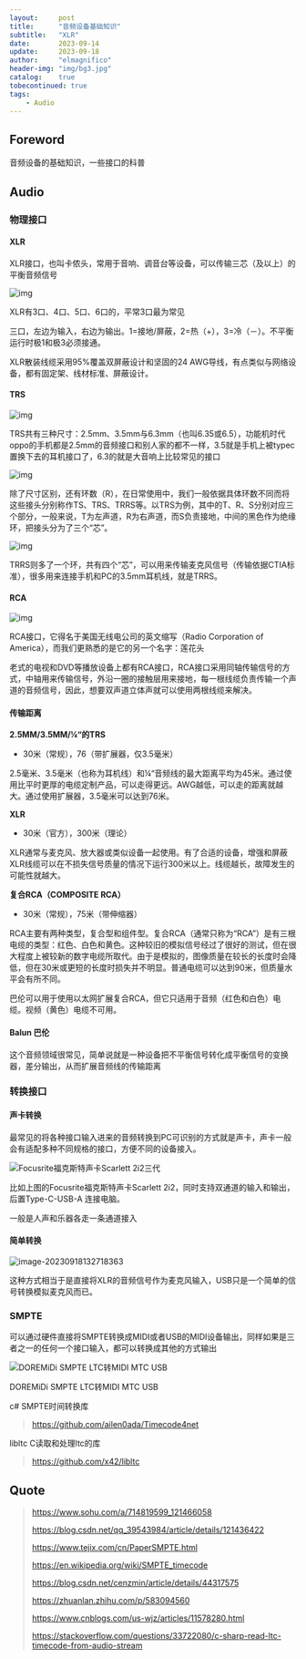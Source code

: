 ```yaml
---
layout:     post
title:      "音频设备基础知识"
subtitle:   "XLR"
date:       2023-09-14
update:     2023-09-18
author:     "elmagnifico"
header-img: "img/bg3.jpg"
catalog:    true
tobecontinued: true
tags:
    - Audio
---
```


## Foreword

音频设备的基础知识，一些接口的科普



## Audio



### 物理接口

#### XLR

XLR接口，也叫卡侬头，常用于音响、调音台等设备，可以传输三芯（及以上）的平衡音频信号

![img](https://img.elmagnifico.tech/static/upload/elmagnifico/8f593cc9df23437a9db3dd026bdfd855.png)

XLR有3口、4口、5口、6口的，平常3口最为常见

三口，左边为输入，右边为输出。1=接地/屏蔽，2=热（+），3=冷（－）。不平衡运行时极1和极3必须接通。

XLR散装线缆采用95%覆盖双屏蔽设计和坚固的24 AWG导线，有点类似与网络设备，都有固定架、线材标准、屏蔽设计。



#### TRS

![img](https://img.elmagnifico.tech/static/upload/elmagnifico/0da92681c32149dea8ca4105a854083b.png)

TRS共有三种尺寸：2.5mm、3.5mm与6.3mm（也叫6.35或6.5），功能机时代oppo的手机都是2.5mm的音频接口和别人家的都不一样，3.5就是手机上被typec置换下去的耳机接口了，6.3的就是大音响上比较常见的接口

![img](https://img.elmagnifico.tech/static/upload/elmagnifico/9a5188e4eab6439790537fe97246a6a3.png)

除了尺寸区别，还有环数（R），在日常使用中，我们一般依据具体环数不同而将这些接头分别称作TS、TRS、TRRS等。以TRS为例，其中的T、R、S分别对应三个部分，一般来说，T为左声道，R为右声道，而S负责接地，中间的黑色作为绝缘环，把接头分为了三个“芯”。



![img](https://img.elmagnifico.tech/static/upload/elmagnifico/0976257804ec4c359eca79872eb9414d.png)

TRRS则多了一个环，共有四个“芯”，可以用来传输麦克风信号（传输依据CTIA标准），很多用来连接手机和PC的3.5mm耳机线，就是TRRS。



#### RCA

![img](https://img.elmagnifico.tech/static/upload/elmagnifico/01201d8731cf463983dc1d5b876c6972.jpeg)

RCA接口，它得名于美国无线电公司的英文缩写（Radio Corporation of America），而我们更熟悉的是它的另一个名字：莲花头

老式的电视和DVD等播放设备上都有RCA接口，RCA接口采用同轴传输信号的方式，中轴用来传输信号，外沿一圈的接触层用来接地，每一根线缆负责传输一个声道的音频信号，因此，想要双声道立体声就可以使用两根线缆来解决。



#### 传输距离

**2.5MM/3.5MM/¼“的TRS**

- 30米（常规），76（带扩展器，仅3.5毫米）

2.5毫米、3.5毫米（也称为耳机线）和¼“音频线的最大距离平均为45米。通过使用比平时更厚的电缆定制产品，可以走得更远。AWG越低，可以走的距离就越大。通过使用扩展器，3.5毫米可以达到76米。



**XLR**

- 30米（官方），300米（理论）

XLR通常与麦克风、放大器或类似设备一起使用。有了合适的设备，增强和屏蔽XLR线缆可以在不损失信号质量的情况下运行300米以上。线缆越长，故障发生的可能性就越大。



**复合RCA（COMPOSITE RCA）**

- 30米（常规），75米（带伸缩器）

RCA主要有两种类型，复合型和组件型。复合RCA（通常只称为“RCA”）是有三根电缆的类型：红色、白色和黄色。这种较旧的模拟信号经过了很好的测试，但在很大程度上被较新的数字电缆所取代。由于是模拟的，图像质量在较长的长度时会降低，但在30米或更短的长度时损失并不明显。普通电缆可以达到90米，但质量水平会有所不同。

巴伦可以用于使用以太网扩展复合RCA，但它只适用于音频（红色和白色）电缆。视频（黄色）电缆不可用。



#### Balun 巴伦

这个音频领域很常见，简单说就是一种设备把不平衡信号转化成平衡信号的变换器，差分输出，从而扩展音频线的传输距离



### 转换接口

#### 声卡转换

最常见的将各种接口输入进来的音频转换到PC可识别的方式就是声卡，声卡一般会有适配多种不同规格的接口，方便不同的设备接入。

![Focusrite福克斯特声卡Scarlett 2i2三代](https://img.elmagnifico.tech/static/upload/elmagnifico/202309181319813.png)

比如上图的Focusrite福克斯特声卡Scarlett 2i2，同时支持双通道的输入和输出，后置Type-C-USB-A 连接电脑。

一般是人声和乐器各走一条通道接入



#### 简单转换

![image-20230918132718363](https://img.elmagnifico.tech/static/upload/elmagnifico/202309181327457.png)

这种方式相当于是直接将XLR的音频信号作为麦克风输入，USB只是一个简单的信号转换模拟麦克风而已。



### SMPTE

可以通过硬件直接将SMPTE转换成MIDI或者USB的MIDI设备输出，同样如果是三者之一的任何一个接口输入，都可以转换成其他的方式输出

![DOREMiDi SMPTE LTC转MIDI MTC USB](https://img.elmagnifico.tech/static/upload/elmagnifico/202309181348960.png)

DOREMiDi SMPTE LTC转MIDI MTC USB



c# SMPTE时间转换库

> https://github.com/ailen0ada/Timecode4net



libltc C读取和处理ltc的库

> https://github.com/x42/libltc



## Quote

> https://www.sohu.com/a/714819599_121466058
>
> https://blog.csdn.net/qq_39543984/article/details/121436422
>
> https://www.tejix.com/cn/PaperSMPTE.html
>
> https://en.wikipedia.org/wiki/SMPTE_timecode
>
> https://blog.csdn.net/cenzmin/article/details/44317575
>
> https://zhuanlan.zhihu.com/p/583094560
>
> https://www.cnblogs.com/us-wjz/articles/11578280.html
>
> https://stackoverflow.com/questions/33722080/c-sharp-read-ltc-timecode-from-audio-stream
